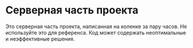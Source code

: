 # Серверная часть проекта

Это серверная часть проекта, написанная на коленке за пару часов. Не используйте это для референса. Код может содержать неоптимальные и неэффективные решения.